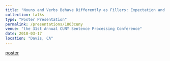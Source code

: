 ```yaml
---
title: "Nouns and Verbs Behave Differently as Fillers: Expectation and Interference in Constructing Long-Distance Dependencies"
collection: talks
type: "Poster Presentation"
permalink: /presentations/1803cuny
venue: "the 31st Annual CUNY Sentence Processing Conference"
date: 2018-03-17
location: "Davis, CA"
---
```


[poster](http://yiwenzh29.github.io/files/2018-cuny-poster.pdf)


